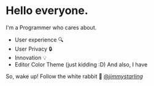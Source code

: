 # Hello everyone.

I'm a Programmer who cares about.
- User experience 🔍   
- User Privacy 🔒 
- Innovation 💡
- Editor Color Theme (just kidding :D) 
And also, I have

So, wake up!
Follow the white rabbit 🐇
[@_jimmystarling_](https://twitter.com/_jimmystarling_)
